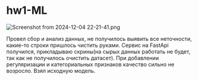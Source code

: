 # hw1-ML
![Screenshot from 2024-12-04 22-21-41.png](Screenshot%20from%202024-12-04%2022-21-41.png)


Провел сбор и анализ данных, не получилось выявить все неточности, какие-то строки пришлось чистить руками. Сервис на FastApi получился, прикладываю скрины(на сырых данных работать не будет, так как не получилось очистить датасет).
При добавлении регуляризации и категориальных признаков качество сильно не возросло. Взял исходную модель.
